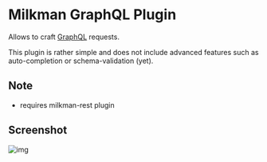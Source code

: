 # Milkman GraphQL Plugin

Allows to craft [GraphQL](https://graphql.org/) requests.

This plugin is rather simple and does not include advanced features such as auto-completion or schema-validation (yet).

## Note

  * requires milkman-rest plugin

## Screenshot

![img](/img/graphql-plugin.PNG)